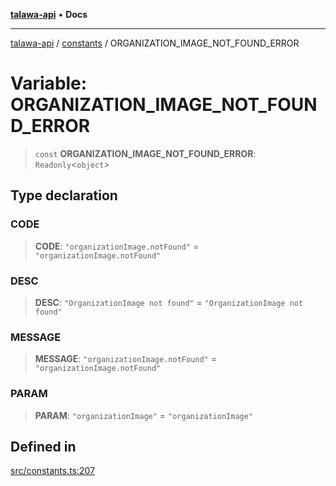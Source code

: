 [**talawa-api**](../../README.md) • **Docs**

***

[talawa-api](../../modules.md) / [constants](../README.md) / ORGANIZATION\_IMAGE\_NOT\_FOUND\_ERROR

# Variable: ORGANIZATION\_IMAGE\_NOT\_FOUND\_ERROR

> `const` **ORGANIZATION\_IMAGE\_NOT\_FOUND\_ERROR**: `Readonly`\<`object`\>

## Type declaration

### CODE

> **CODE**: `"organizationImage.notFound"` = `"organizationImage.notFound"`

### DESC

> **DESC**: `"OrganizationImage not found"` = `"OrganizationImage not found"`

### MESSAGE

> **MESSAGE**: `"organizationImage.notFound"` = `"organizationImage.notFound"`

### PARAM

> **PARAM**: `"organizationImage"` = `"organizationImage"`

## Defined in

[src/constants.ts:207](https://github.com/PalisadoesFoundation/talawa-api/blob/6712e9940a5702665afc506fa9f6e9d7e1dc7991/src/constants.ts#L207)
